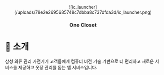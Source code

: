 <div align = "center">
<p align="center">![ic_launcher](/uploads/78e2e2695685748c7dbba8c737dfda3d/ic_launcher.png)</p>
<h3>One Closet</h3>

</div>

# 🔎 소개
삼성 의류 관리 가전기기 고객들에게 컴퓨터 비전 기술 기반으로 더 편리하고 새로운 서비스를 제공하고 옷장 관리를 돕는 앱 서비스입니다.


